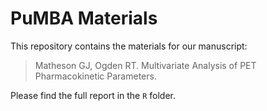 # PuMBA Materials

This repository contains the materials for our manuscript:

> Matheson GJ, Ogden RT. Multivariate Analysis of PET Pharmacokinetic Parameters.

Please find the full report in the `R` folder.
